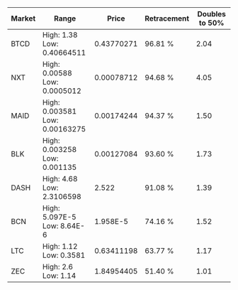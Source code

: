 | Market | Range | Price| Retracement | Doubles to 50% |
| --- | --- | --- | --- | --- |
| BTCD | High: 1.38<br />Low: 0.40664511 | 0.43770271 | 96.81 % | 2.04 |
| NXT | High: 0.00588<br />Low: 0.0005012 | 0.00078712 | 94.68 % | 4.05 |
| MAID | High: 0.003581<br />Low: 0.00163275 | 0.00174244 | 94.37 % | 1.50 |
| BLK | High: 0.003258<br />Low: 0.001135 | 0.00127084 | 93.60 % | 1.73 |
| DASH | High: 4.68<br />Low: 2.3106598 | 2.522 | 91.08 % | 1.39 |
| BCN | High: 5.097E-5<br />Low: 8.64E-6 | 1.958E-5 | 74.16 % | 1.52 |
| LTC | High: 1.12<br />Low: 0.3581 | 0.63411198 | 63.77 % | 1.17 |
| ZEC | High: 2.6<br />Low: 1.14 | 1.84954405 | 51.40 % | 1.01 |
